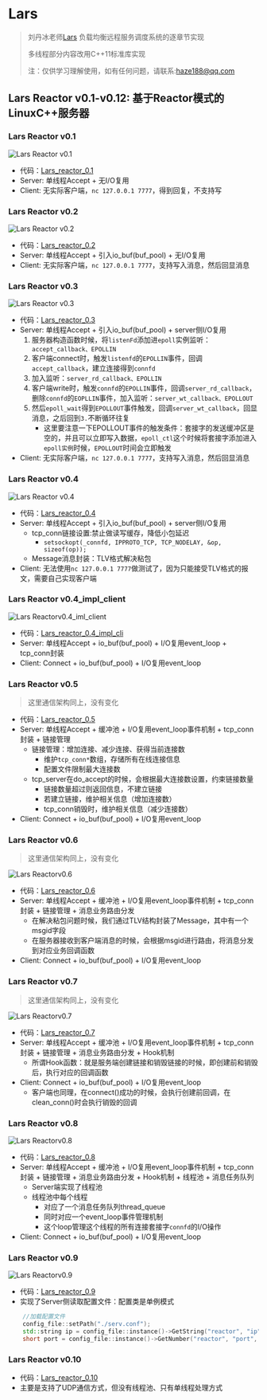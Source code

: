 # Lars
> 刘丹冰老师[Lars](https://github.com/aceld/Lars) 负载均衡远程服务调度系统的逐章节实现
> 
> 多线程部分内容改用C++11标准库实现
> 
> 注：仅供学习理解使用，如有任何问题，请联系:haze188@qq.com

## Lars Reactor v0.1-v0.12: 基于Reactor模式的LinuxC++服务器

### Lars Reactor v0.1
![Lars Reactor v0.1](img/lars_reactor_0.1.png)
- 代码：[Lars_reactor_0.1](https://github.com/Hz188/Lars/tree/master/Lars_Reactor/lars_reactor_0.1)
- Server: 单线程Accept + 无I/O复用
- Client: 无实际客户端，`nc 127.0.0.1 7777`，得到回复，不支持写

### Lars Reactor v0.2
![Lars Reactor v0.2](img/lars_reactor_0.2.png)
- 代码：[Lars_reactor_0.2](https://github.com/Hz188/Lars/tree/master/Lars_Reactor/lars_reactor_0.2)
- Server: 单线程Accept + 引入io_buf(buf_pool) + 无I/O复用
- Client: 无实际客户端，`nc 127.0.0.1 7777`，支持写入消息，然后回显消息

### Lars Reactor v0.3
![Lars Reactor v0.3](img/lars_reactor_0.3.png)
- 代码：[Lars_reactor_0.3](https://github.com/Hz188/Lars/tree/master/Lars_Reactor/lars_reactor_0.3)
- Server: 单线程Accept + 引入io_buf(buf_pool) + server侧I/O复用
    1. 服务器构造函数时候，将`listenFd`添加进`epoll`实例监听：`accept_callback、EPOLLIN`
    2. 客户端connect时，触发`listenfd`的`EPOLLIN`事件，回调`accept_callback`，建立连接得到`connfd`
    3. 加入监听：`server_rd_callback、EPOLLIN`
    4. 客户端write时，触发`connfd`的`EPOLLIN`事件，回调`server_rd_callback`，删除`connfd`的`EOPLLIN`事件，加入监听：`server_wt_callback、EPOLLOUT`
    5. 然后`epoll_wait`得到`EPOLLOUT`事件触发，回调`server_wt_callback`，回显消息，之后回到`3.`不断循环往复
        - 这里要注意一下EPOLLOUT事件的触发条件：套接字的发送缓冲区是空的，并且可以立即写入数据，`epoll_ctl`这个时候将套接字添加进入`epoll实例`时候，`EPOLLOUT`时间会立即触发
- Client: 无实际客户端，`nc 127.0.0.1 7777`，支持写入消息，然后回显消息

### Lars Reactor v0.4
![Lars Reactor v0.4](img/lars_reactor_0.4.png)
- 代码：[Lars_reactor_0.4](https://github.com/Hz188/Lars/tree/master/Lars_Reactor/lars_reactor_0.4)
- Server: 单线程Accept + 引入io_buf(buf_pool) + server侧I/O复用
    - tcp_conn链接设置:禁止做读写缓存，降低小包延迟
        - `setsockopt(_connfd, IPPROTO_TCP, TCP_NODELAY, &op, sizeof(op));`
    - Message消息封装：TLV格式解决粘包
- Client: 无法使用`nc 127.0.0.1 7777`做测试了，因为只能接受TLV格式的报文，需要自己实现客户端

### Lars Reactor v0.4_impl_client
![Lars Reactorv0.4_iml_client](img/lars_reactor_0.4_cli.png)
- 代码：[Lars_reactor_0.4_impl_cli](https://github.com/Hz188/Lars/tree/master/Lars_Reactor/lars_reactor_0.4_impl_cli)
- Server: 单线程Accept + io_buf(buf_pool) + I/O复用event_loop + tcp_conn封装
- Client: Connect + io_buf(buf_pool) + I/O复用event_loop

### Lars Reactor v0.5
> 这里通信架构同上，没有变化
- 代码：[Lars_reactor_0.5](https://github.com/Hz188/Lars/tree/master/Lars_Reactor/lars_reactor_0.5)
- Server: 单线程Accept + 缓冲池 + I/O复用event_loop事件机制 + tcp_conn封装 + 链接管理
    - 链接管理：增加连接、减少连接、获得当前连接数
        - 维护`tcp_conn*`数组，存储所有在线连接信息
        - 配置文件限制最大连接数    
    - tcp_server在do_accept的时候，会根据最大连接数设置，约束链接数量
        - 链接数量超过则返回信息，不建立链接
        - 若建立链接，维护相关信息（增加连接数）
        - tcp_conn销毁时，维护相关信息（减少连接数）
- Client: Connect + io_buf(buf_pool) + I/O复用event_loop


### Lars Reactor v0.6
> 这里通信架构同上，没有变化

![Lars Reactorv0.6](img/lars_reactor_0.6.png)
- 代码：[Lars_reactor_0.6](https://github.com/Hz188/Lars/tree/master/Lars_Reactor/lars_reactor_0.6)
- Server: 单线程Accept + 缓冲池 + I/O复用event_loop事件机制 + tcp_conn封装 + 链接管理 + 消息业务路由分发
    - 在解决粘包问题时候，我们通过TLV结构封装了Message，其中有一个msgid字段
    - 在服务器接收到客户端消息的时候，会根据msgid进行路由，将消息分发到对应业务回调函数
- Client: Connect + io_buf(buf_pool) + I/O复用event_loop

### Lars Reactor v0.7
> 这里通信架构同上，没有变化

![Lars Reactorv0.7](img/lars_reactor_0.7.png)
- 代码：[Lars_reactor_0.7](https://github.com/Hz188/Lars/tree/master/Lars_Reactor/lars_reactor_0.7)
- Server: 单线程Accept + 缓冲池 + I/O复用event_loop事件机制 + tcp_conn封装 + 链接管理 + 消息业务路由分发 + Hook机制
    - 所谓Hook函数：就是服务端创建链接和销毁链接的时候，即创建前和销毁后，执行对应的回调函数
- Client: Connect + io_buf(buf_pool) + I/O复用event_loop
    - 客户端也同理，在connect()成功的时候，会执行创建前回调，在clean_conn()时会执行销毁的回调


### Lars Reactor v0.8

![Lars Reactorv0.8](img/lars_reactor_0.8.png)
- 代码：[Lars_reactor_0.8](https://github.com/Hz188/Lars/tree/master/Lars_Reactor/lars_reactor_0.8)
- Server: 单线程Accept + 缓冲池 + I/O复用event_loop事件机制 + tcp_conn封装 + 链接管理 + 消息业务路由分发 + Hook机制 + 线程池 + 消息任务队列
    - Server端实现了线程池
    - 线程池中每个线程
        - 对应了一个消息任务队列thread_queue
        - 同时对应一个event_loop事件管理机制
        - 这个loop管理这个线程的所有连接套接字`connfd`的I/O操作 
- Client: Connect + io_buf(buf_pool) + I/O复用event_loop

### Lars Reactor v0.9

![Lars Reactorv0.9](img/lars_reactor_0.9.png)
- 代码：[Lars_reactor_0.9](https://github.com/Hz188/Lars/tree/master/Lars_Reactor/lars_reactor_0.9)
- 实现了Server侧读取配置文件：配置类是单例模式
```cpp
    //加载配置文件
    config_file::setPath("./serv.conf");
    std::string ip = config_file::instance()->GetString("reactor", "ip", "0.0.0.0");
    short port = config_file::instance()->GetNumber("reactor", "port", 8888);
```

### Lars Reactor v0.10

- 代码：[Lars_reactor_0.10](https://github.com/Hz188/Lars/tree/master/Lars_Reactor/lars_reactor_0.10)
- 主要是支持了UDP通信方式，但没有线程池、只有单线程处理方式